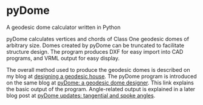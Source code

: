 pyDome
======

A geodesic dome calculator written in Python

pyDome calculates vertices and chords of Class One geodesic domes of arbitrary size. Domes created by pyDome can be truncated to facilitate structure design. The program produces DXF for easy import into CAD programs, and VRML output for easy display.

The overall method used to produce the geodesic domes is described on my blog at [designing a geodesic house](http://badassdatascience.com/2012/04/15/geodesic-dome-design-part-1/). The pyDome program is introduced on the same blog at [pyDome: a geodesic dome designer](http://badassdatascience.com/2013/12/05/pydome-a-geodesic-dome-designer/). This link explains the basic output of the program. Angle-related output is explained in a later blog post at [pyDome updates: tangential and spoke angles](http://badassdatascience.com/2014/06/15/pydome-updates-hub-angles/).
